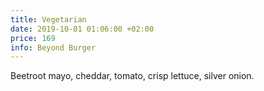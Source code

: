 ```yaml
---
title: Vegetarian
date: 2019-10-01 01:06:00 +02:00
price: 169
info: Beyond Burger
---
```


Beetroot mayo, cheddar, tomato, crisp lettuce, silver onion.